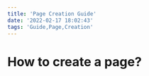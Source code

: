 ```yaml
---
title: 'Page Creation Guide'
date: '2022-02-17 18:02:43'
tags: 'Guide,Page,Creation'
---
```


# How to create a page?
